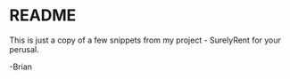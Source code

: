 # README #

This is just a copy of a few snippets from my project - SurelyRent for your perusal.

-Brian